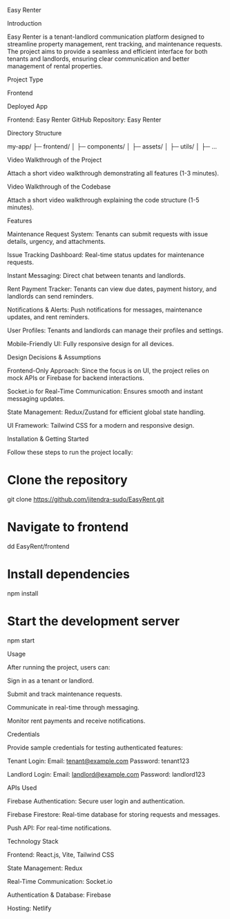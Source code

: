 Easy Renter

Introduction

Easy Renter is a tenant-landlord communication platform designed to streamline property management, rent tracking, and maintenance requests. The project aims to provide a seamless and efficient interface for both tenants and landlords, ensuring clear communication and better management of rental properties.

Project Type

Frontend

Deployed App

Frontend: Easy Renter
GitHub Repository: Easy Renter

Directory Structure

my-app/
├─ frontend/
│  ├─ components/
│  ├─ assets/
│  ├─ utils/
│  ├─ ...

Video Walkthrough of the Project

Attach a short video walkthrough demonstrating all features (1-3 minutes).

Video Walkthrough of the Codebase

Attach a short video walkthrough explaining the code structure (1-5 minutes).

Features

Maintenance Request System: Tenants can submit requests with issue details, urgency, and attachments.

Issue Tracking Dashboard: Real-time status updates for maintenance requests.

Instant Messaging: Direct chat between tenants and landlords.

Rent Payment Tracker: Tenants can view due dates, payment history, and landlords can send reminders.

Notifications & Alerts: Push notifications for messages, maintenance updates, and rent reminders.

User Profiles: Tenants and landlords can manage their profiles and settings.

Mobile-Friendly UI: Fully responsive design for all devices.

Design Decisions & Assumptions

Frontend-Only Approach: Since the focus is on UI, the project relies on mock APIs or Firebase for backend interactions.

Socket.io for Real-Time Communication: Ensures smooth and instant messaging updates.

State Management: Redux/Zustand for efficient global state handling.

UI Framework: Tailwind CSS for a modern and responsive design.

Installation & Getting Started

Follow these steps to run the project locally:

# Clone the repository
git clone https://github.com/jitendra-sudo/EasyRent.git

# Navigate to frontend
dd EasyRent/frontend

# Install dependencies
npm install

# Start the development server
npm start

Usage

After running the project, users can:

Sign in as a tenant or landlord.

Submit and track maintenance requests.

Communicate in real-time through messaging.

Monitor rent payments and receive notifications.

Credentials

Provide sample credentials for testing authenticated features:

Tenant Login:
Email: tenant@example.com
Password: tenant123

Landlord Login:
Email: landlord@example.com
Password: landlord123

APIs Used

Firebase Authentication: Secure user login and authentication.

Firebase Firestore: Real-time database for storing requests and messages.

Push API: For real-time notifications.

Technology Stack

Frontend: React.js, Vite, Tailwind CSS

State Management: Redux

Real-Time Communication: Socket.io

Authentication & Database: Firebase

Hosting: Netlify
